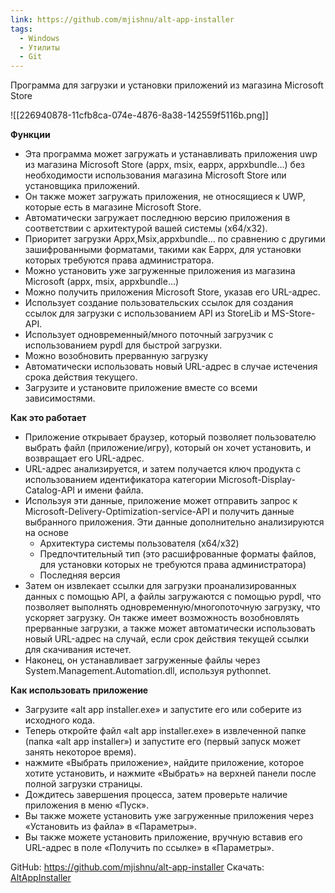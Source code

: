 ```yaml
---
link: https://github.com/mjishnu/alt-app-installer
tags:
  - Windows
  - Утилиты
  - Git
---
```

Программа для загрузки и установки приложений из магазина Microsoft Store

![[226940878-11cfb8ca-074e-4876-8a38-142559f5116b.png]]

**Функции**

- Эта программа может загружать и устанавливать приложения uwp из магазина Microsoft Store (appx, msix, eappx, appxbundle...) без необходимости использования магазина Microsoft Store или установщика приложений.
- Он также может загружать приложения, не относящиеся к UWP, которые есть в магазине Microsoft Store.
- Автоматически загружает последнюю версию приложения в соответствии с архитектурой вашей системы (x64/x32).
- Приоритет загрузки Appx,Msix,appxbundle... по сравнению с другими зашифрованными форматами, такими как Eappx, для установки которых требуются права администратора.
- Можно установить уже загруженные приложения из магазина Microsoft (appx, msix, appxbundle...)
- Можно получить приложения Microsoft Store, указав его URL-адрес.
- Использует создание пользовательских ссылок для создания ссылок для загрузки с использованием API из StoreLib и MS-Store-API.
- Использует одновременный/много поточный загрузчик с использованием pypdl для быстрой загрузки.
- Можно возобновить прерванную загрузку
- Автоматически использовать новый URL-адрес в случае истечения срока действия текущего.
- Загрузите и установите приложение вместе со всеми зависимостями.

**Как это работает**

- Приложение открывает браузер, который позволяет пользователю выбрать файл (приложение/игру), который он хочет установить, и возвращает его URL-адрес.
- URL-адрес анализируется, и затем получается ключ продукта с использованием идентификатора категории Microsoft-Display-Catalog-API и имени файла.
- Используя эти данные, приложение может отправить запрос к Microsoft-Delivery-Optimization-service-API и получить данные выбранного приложения. Эти данные дополнительно анализируются на основе
    - Архитектура системы пользователя (x64/x32)
    - Предпочтительный тип (это расшифрованные форматы файлов, для установки которых не требуются права администратора)
    - Последняя версия
- Затем он извлекает ссылки для загрузки проанализированных данных с помощью API, а файлы загружаются с помощью pypdl, что позволяет выполнять одновременную/многопоточную загрузку, что ускоряет загрузку. Он также имеет возможность возобновлять прерванные загрузки, а также может автоматически использовать новый URL-адрес на случай, если срок действия текущей ссылки для скачивания истечет.
- Наконец, он устанавливает загруженные файлы через System.Management.Automation.dll, используя pythonnet.

**Как использовать приложение**

- Загрузите «alt app installer.exe» и запустите его или соберите из исходного кода.
- Теперь откройте файл «alt app installer.exe» в извлеченной папке (папка «alt app installer») и запустите его (первый запуск может занять некоторое время).
- нажмите «Выбрать приложение», найдите приложение, которое хотите установить, и нажмите «Выбрать» на верхней панели после полной загрузки страницы.
- Дождитесь завершения процесса, затем проверьте наличие приложения в меню «Пуск».
- Вы также можете установить уже загруженные приложения через «Установить из файла» в «Параметры».
- Вы также можете установить приложение, вручную вставив его URL-адрес в поле «Получить по ссылке» в «Параметры».

GitHub: https://github.com/mjishnu/alt-app-installer
Скачать: [AltAppInstaller](https://github.com/mjishnu/alt-app-installer/releases/download/v2.6.9/alt.app.installer.exe)
